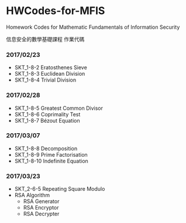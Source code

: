 # HWCodes-for-MFIS

Homework Codes for Mathematic Fundamentals of Information Security

信息安全的數學基礎課程 作業代碼


### 2017/02/23

* SKT_1-8-2   Eratosthenes Sieve
* SKT_1-8-3   Euclidean Division
* SKT_1-8-4   Trivial Division


### 2017/02/28

* SKT_1-8-5   Greatest Common Divisor
* SKT_1-8-6   Coprimality Test
* SKT_1-8-7   Bézout Equation


### 2017/03/07

* SKT_1-8-8   Decomposition
* SKT_1-8-9   Prime Factorisation
* SKT_1-8-10  Indefinite Equation

### 2017/03/23

* SKT_2-6-5   Repeating Square Modulo
* RSA Algorithm
  * RSA Generator
  * RSA Encryptor
  * RSA Decrypter

